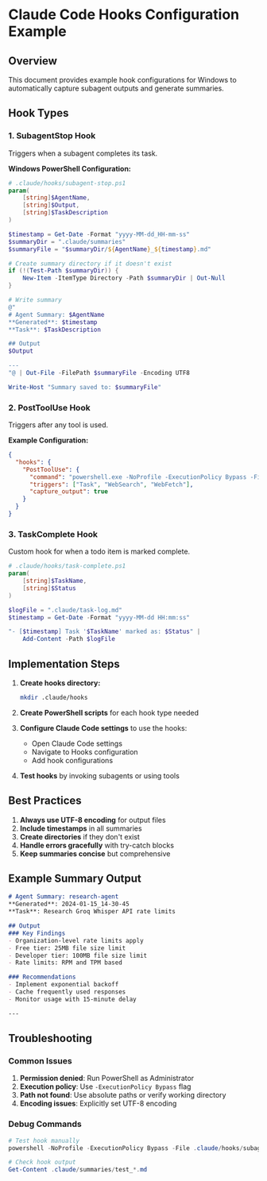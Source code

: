 # Claude Code Hooks Configuration Example

## Overview
This document provides example hook configurations for Windows to automatically capture subagent outputs and generate summaries.

## Hook Types

### 1. SubagentStop Hook
Triggers when a subagent completes its task.

**Windows PowerShell Configuration:**
```powershell
# .claude/hooks/subagent-stop.ps1
param(
    [string]$AgentName,
    [string]$Output,
    [string]$TaskDescription
)

$timestamp = Get-Date -Format "yyyy-MM-dd_HH-mm-ss"
$summaryDir = ".claude/summaries"
$summaryFile = "$summaryDir/${AgentName}_${timestamp}.md"

# Create summary directory if it doesn't exist
if (!(Test-Path $summaryDir)) {
    New-Item -ItemType Directory -Path $summaryDir | Out-Null
}

# Write summary
@"
# Agent Summary: $AgentName
**Generated**: $timestamp
**Task**: $TaskDescription

## Output
$Output

---
"@ | Out-File -FilePath $summaryFile -Encoding UTF8

Write-Host "Summary saved to: $summaryFile"
```

### 2. PostToolUse Hook
Triggers after any tool is used.

**Example Configuration:**
```json
{
  "hooks": {
    "PostToolUse": {
      "command": "powershell.exe -NoProfile -ExecutionPolicy Bypass -File .claude/hooks/post-tool-use.ps1",
      "triggers": ["Task", "WebSearch", "WebFetch"],
      "capture_output": true
    }
  }
}
```

### 3. TaskComplete Hook
Custom hook for when a todo item is marked complete.

```powershell
# .claude/hooks/task-complete.ps1
param(
    [string]$TaskName,
    [string]$Status
)

$logFile = ".claude/task-log.md"
$timestamp = Get-Date -Format "yyyy-MM-dd HH:mm:ss"

"- [$timestamp] Task '$TaskName' marked as: $Status" |
    Add-Content -Path $logFile
```

## Implementation Steps

1. **Create hooks directory:**
   ```bash
   mkdir .claude/hooks
   ```

2. **Create PowerShell scripts** for each hook type needed

3. **Configure Claude Code settings** to use the hooks:
   - Open Claude Code settings
   - Navigate to Hooks configuration
   - Add hook configurations

4. **Test hooks** by invoking subagents or using tools

## Best Practices

1. **Always use UTF-8 encoding** for output files
2. **Include timestamps** in all summaries
3. **Create directories** if they don't exist
4. **Handle errors gracefully** with try-catch blocks
5. **Keep summaries concise** but comprehensive

## Example Summary Output

```markdown
# Agent Summary: research-agent
**Generated**: 2024-01-15_14-30-45
**Task**: Research Groq Whisper API rate limits

## Output
### Key Findings
- Organization-level rate limits apply
- Free tier: 25MB file size limit
- Developer tier: 100MB file size limit
- Rate limits: RPM and TPM based

### Recommendations
- Implement exponential backoff
- Cache frequently used responses
- Monitor usage with 15-minute delay

---
```

## Troubleshooting

### Common Issues
1. **Permission denied**: Run PowerShell as Administrator
2. **Execution policy**: Use `-ExecutionPolicy Bypass` flag
3. **Path not found**: Use absolute paths or verify working directory
4. **Encoding issues**: Explicitly set UTF-8 encoding

### Debug Commands
```powershell
# Test hook manually
powershell -NoProfile -ExecutionPolicy Bypass -File .claude/hooks/subagent-stop.ps1 -AgentName "test" -Output "test output" -TaskDescription "test task"

# Check hook output
Get-Content .claude/summaries/test_*.md
```